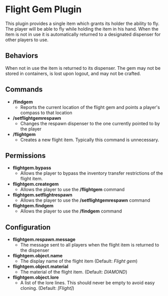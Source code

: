 Flight Gem Plugin
=================

This plugin provides a single item which grants its holder the ability to fly.
The player will be able to fly while holding the item in his hand. When the item
is not in use it is automatically returned to a designated dispenser for other
players to use.

Behaviors
---------

When not in use the item is returned to its dispenser. The gem may not be stored in
containers, is lost upon logout, and may not be crafted.

Commands
--------

* **/findgem**
  * Reports the current location of the flight gem and points a player's compass to that location
* **/setflightgemrespawn**
  * Changes the respawn dispenser to the one currently pointed to by the player
* **/flightgem**
  * Creates a new flight item. Typically this command is unnecessary.

Permissions
-----------

* **flightgem.bypass**
  * Allows the player to bypass the inventory transfer restrictions of the flight item.
* **flightgem.creategem**
  * Allows the player to use the **/flightgem** command
* **flightgem.setflightrespawn**
  * Allows the player to use the **/setflightgemrespawn** command
* **flightgem.findgem**
  * Allows the player to use the **/findgem** command

Configuration
-------------

* **flightgem.respawn.message**
  * The message sent to all players when the flight item is returned to the dispenser
* **flightgem.object.name**
  * The display name of the flight item (Default: *Flight gem*)
* **flightgem.object.material**
  * The material of the flight item. (Default: *DIAMOND*)
* **flightgem.object.lore**
  * A list of the lore lines. This should never be empty to avoid easy cloning. (Default: *[Flight]*)
